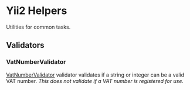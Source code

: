 # Yii2 Helpers 

Utilities for common tasks.

## Validators 

### VatNumberValidator 

[VatNumberValidator](src/validators/VatNumberValidator) validator validates if a string or integer can be a valid VAT number. 
_This does not validate if a VAT number is registered for use._
